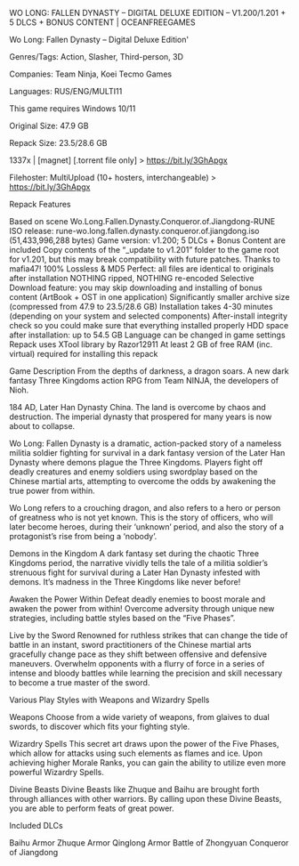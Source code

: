 WO LONG: FALLEN DYNASTY – DIGITAL DELUXE EDITION – V1.200/1.201 + 5 DLCS + BONUS CONTENT | OCEANFREEGAMES


Wo Long: Fallen Dynasty – Digital Deluxe Edition'

Genres/Tags: Action, Slasher, Third-person, 3D

Companies: Team Ninja, Koei Tecmo Games

Languages: RUS/ENG/MULTI11

This game requires Windows 10/11

Original Size: 47.9 GB

Repack Size: 23.5/28.6 GB



1337x | [magnet] [.torrent file only] > https://bit.ly/3GhApgx



Filehoster: MultiUpload (10+ hosters, interchangeable) > https://bit.ly/3GhApgx


Repack Features

Based on scene Wo.Long.Fallen.Dynasty.Conqueror.of.Jiangdong-RUNE ISO release: rune-wo.long.fallen.dynasty.conqueror.of.jiangdong.iso (51,433,996,288 bytes)
Game version: v1.200; 5 DLCs + Bonus Content are included
Copy contents of the “_update to v1.201” folder to the game root for v1.201, but this may break compatibility with future patches. Thanks to mafia47!
100% Lossless & MD5 Perfect: all files are identical to originals after installation
NOTHING ripped, NOTHING re-encoded
Selective Download feature: you may skip downloading and installing of bonus content (ArtBook + OST in one application)
Significantly smaller archive size (compressed from 47.9 to 23.5/28.6 GB)
Installation takes 4-30 minutes (depending on your system and selected components)
After-install integrity check so you could make sure that everything installed properly
HDD space after installation: up to 54.5 GB
Language can be changed in game settings
Repack uses XTool library by Razor12911
At least 2 GB of free RAM (inc. virtual) required for installing this repack

Game Description
From the depths of darkness, a dragon soars.
A new dark fantasy Three Kingdoms action RPG from Team NINJA, the developers of Nioh.

184 AD, Later Han Dynasty China. The land is overcome by chaos and destruction. The imperial dynasty that prospered for many years is now about to collapse.

Wo Long: Fallen Dynasty is a dramatic, action-packed story of a nameless militia soldier fighting for survival in a dark fantasy version of the Later Han Dynasty where demons plague the Three Kingdoms. Players fight off deadly creatures and enemy soldiers using swordplay based on the Chinese martial arts, attempting to overcome the odds by awakening the true power from within.

Wo Long refers to a crouching dragon, and also refers to a hero or person of greatness who is not yet known. This is the story of officers, who will later become heroes, during their ‘unknown’ period, and also the story of a protagonist’s rise from being a ‘nobody’.

Demons in the Kingdom
A dark fantasy set during the chaotic Three Kingdoms period, the narrative vividly tells the tale of a militia soldier’s strenuous fight for survival during a Later Han Dynasty infested with demons. It’s madness in the Three Kingdoms like never before!

Awaken the Power Within
Defeat deadly enemies to boost morale and awaken the power from within! Overcome adversity through unique new strategies, including battle styles based on the “Five Phases”.

Live by the Sword
Renowned for ruthless strikes that can change the tide of battle in an instant, sword practitioners of the Chinese martial arts gracefully change pace as they shift between offensive and defensive maneuvers. Overwhelm opponents with a flurry of force in a series of intense and bloody battles while learning the precision and skill necessary to become a true master of the sword.

Various Play Styles with Weapons and Wizardry Spells

Weapons
Choose from a wide variety of weapons, from glaives to dual swords, to discover which fits your fighting style.

Wizardry Spells
This secret art draws upon the power of the Five Phases, which allow for attacks using such elements as flames and ice. Upon achieving higher Morale Ranks, you can gain the ability to utilize even more powerful Wizardry Spells.

Divine Beasts
Divine Beasts like Zhuque and Baihu are brought forth through alliances with other warriors. By calling upon these Divine Beasts, you are able to perform feats of great power.

Included DLCs

Baihu Armor
Zhuque Armor
Qinglong Armor
Battle of Zhongyuan
Conqueror of Jiangdong
